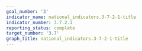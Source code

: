 ```yaml
---
goal_number: '3'
indicator_name: national_indicators.3-7-2-1-title
indicator_number: 3.7.2.1
reporting_status: complete
target_number: '3.7'
graph_title: national_indicators.3-7-2-1-title
---
```

